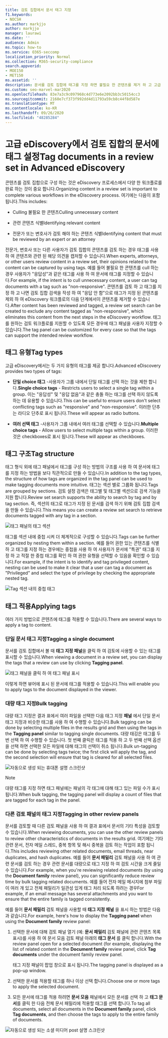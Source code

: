 ```yaml
---
title: 검토 집합에서 문서 태그 지정
f1.keywords:
- NOCSH
ms.author: markjjo
author: markjjo
manager: laurawi
ms.date: ''
audience: Admin
ms.topic: how-to
ms.service: O365-seccomp
localization_priority: Normal
ms.collection: M365-security-compliance
search.appverid:
- MOE150
- MET150
ms.assetid: ''
description: 문서를 검토 집합에 태그를 지정 하면 불필요 한 콘텐츠를 제거 하 고 고급 eDiscovery 사례에서 관련 콘텐츠를 식별할 수 있습니다.
ms.custom: seo-marvel-mar2020
ms.openlocfilehash: 83e7a3c9c097968c4d773e6e2092bb3c50154cc3
ms.sourcegitcommit: 2160e7cf373f992dd4d11793a59cb8c44f8d587e
ms.translationtype: MT
ms.contentlocale: ko-KR
ms.lasthandoff: 09/26/2020
ms.locfileid: "48285284"
---
```

# <a name="tag-documents-in-a-review-set-in-advanced-ediscovery"></a><span data-ttu-id="ed926-103">고급 eDiscovery에서 검토 집합의 문서에 태그 설정</span><span class="sxs-lookup"><span data-stu-id="ed926-103">Tag documents in a review set in Advanced eDiscovery</span></span>

<span data-ttu-id="ed926-104">콘텐츠를 검토 집합으로 구성 하는 것은 eDiscovery 프로세스에서 다양 한 워크플로를 완료 하는 것이 중요 합니다.</span><span class="sxs-lookup"><span data-stu-id="ed926-104">Organizing content in a review set is important to complete various workflows in the eDiscovery process.</span></span> <span data-ttu-id="ed926-105">여기에는 다음이 포함됩니다.</span><span class="sxs-lookup"><span data-stu-id="ed926-105">This includes:</span></span>

- <span data-ttu-id="ed926-106">Culling 불필요 한 콘텐츠</span><span class="sxs-lookup"><span data-stu-id="ed926-106">Culling unnecessary content</span></span>

- <span data-ttu-id="ed926-107">관련 콘텐츠 식별</span><span class="sxs-lookup"><span data-stu-id="ed926-107">Identifying relevant content</span></span>
 
- <span data-ttu-id="ed926-108">전문가 또는 변호사가 검토 해야 하는 콘텐츠 식별</span><span class="sxs-lookup"><span data-stu-id="ed926-108">Identifying content that must be reviewed by an expert or an attorney</span></span>

<span data-ttu-id="ed926-109">전문가, 변호사 또는 다른 사용자가 검토 집합의 콘텐츠를 검토 하는 경우 태그를 사용 하 여 콘텐츠와 관련 된 해당 의견을 캡처할 수 있습니다.</span><span class="sxs-lookup"><span data-stu-id="ed926-109">When experts, attorneys, or other users review content in a review set, their opinions related to the content can be captured by using tags.</span></span> <span data-ttu-id="ed926-110">예를 들어 불필요 한 콘텐츠를 cull 하는 경우 사용자가 "응답성"과 같은 태그를 사용 하 여 문서에 태그를 지정할 수 있습니다.</span><span class="sxs-lookup"><span data-stu-id="ed926-110">For example, if the intent is to cull unnecessary content, a user can tag documents with a tag such as "non-responsive".</span></span> <span data-ttu-id="ed926-111">콘텐츠를 검토 하 고 태그를 지정 하 고 나면 검토 집합 검색을 작성 하 여 "응답 안 함"으로 태그가 지정 된 콘텐츠를 제외 하 여 eDiscovery 워크플로의 다음 단계에서이 콘텐츠를 제거할 수 있습니다.</span><span class="sxs-lookup"><span data-stu-id="ed926-111">After content has been reviewed and tagged, a review set search can be created to exclude any content tagged as "non-responsive", which eliminates this content from the next steps in the eDiscovery workflow.</span></span> <span data-ttu-id="ed926-112">태그를 원하는 검토 워크플로를 지원할 수 있도록 모든 경우에 태그 패널을 사용자 지정할 수 있습니다.</span><span class="sxs-lookup"><span data-stu-id="ed926-112">The tag panel can be customized for every case so that the tags can support the intended review workflow.</span></span>

## <a name="tag-types"></a><span data-ttu-id="ed926-113">태그 유형</span><span class="sxs-lookup"><span data-stu-id="ed926-113">Tag types</span></span>

<span data-ttu-id="ed926-114">고급 eDiscovery에서는 두 가지 유형의 태그를 제공 합니다.</span><span class="sxs-lookup"><span data-stu-id="ed926-114">Advanced eDiscovery provides two types of tags:</span></span>

- <span data-ttu-id="ed926-115">**단일 choice 태그** -사용자가 그룹 내에서 단일 태그를 선택 하는 것을 제한 합니다.</span><span class="sxs-lookup"><span data-stu-id="ed926-115">**Single choice tags** - Restricts users to select a single tag within a group.</span></span> <span data-ttu-id="ed926-116">이는 "응답성" 및 "응답 없음"과 같은 충돌 하는 태그를 선택 하지 않도록 하는 데 유용할 수 있습니다.</span><span class="sxs-lookup"><span data-stu-id="ed926-116">This can be useful to ensure users don't select conflicting tags such as "responsive" and "non-responsive".</span></span> <span data-ttu-id="ed926-117">이러한 단추는 라디오 단추로 표시 됩니다.</span><span class="sxs-lookup"><span data-stu-id="ed926-117">These will appear as radio buttons.</span></span>

- <span data-ttu-id="ed926-118">**여러 선택 태그** -사용자가 그룹 내에서 여러 태그를 선택할 수 있습니다.</span><span class="sxs-lookup"><span data-stu-id="ed926-118">**Multiple choice tags** - Allow users to select multiple tags within a group.</span></span> <span data-ttu-id="ed926-119">이러한 것은 checkboxes로 표시 됩니다.</span><span class="sxs-lookup"><span data-stu-id="ed926-119">These will appear as checkboxes.</span></span>

## <a name="tag-structure"></a><span data-ttu-id="ed926-120">태그 구조</span><span class="sxs-lookup"><span data-stu-id="ed926-120">Tag structure</span></span>

<span data-ttu-id="ed926-121">태그 형식 외에 태그 패널에서 태그를 구성 하는 방법의 구조를 사용 하 여 문서에 태그를 지정 하는 방법을 보다 직관적으로 만들 수 있습니다.</span><span class="sxs-lookup"><span data-stu-id="ed926-121">In addition to the tag types, the structure of how tags are organized in the tag panel can be used to make tagging documents more intuitive.</span></span> <span data-ttu-id="ed926-122">태그는 섹션 별로 그룹화 됩니다.</span><span class="sxs-lookup"><span data-stu-id="ed926-122">Tags are grouped by sections.</span></span> <span data-ttu-id="ed926-123">검토 설정 검색은 태그별 및 태그별 섹션으로 검색 기능을 지원 합니다.</span><span class="sxs-lookup"><span data-stu-id="ed926-123">Review set search supports the ability to search by tag and by tag section.</span></span> <span data-ttu-id="ed926-124">즉, 섹션의 태그로 태그가 지정 된 문서를 검색 하기 위해 검토 집합 검색을 만들 수 있습니다.</span><span class="sxs-lookup"><span data-stu-id="ed926-124">This means you can create a review set search to retrieve documents tagged with any tag in a section.</span></span>

![태그 패널의 태그 섹션](../media/Tagtypes.png)

<span data-ttu-id="ed926-126">태그를 섹션 내에 중첩 시켜 더 체계적으로 구성할 수 있습니다.</span><span class="sxs-lookup"><span data-stu-id="ed926-126">Tags can be further organized by nesting them within a section.</span></span> <span data-ttu-id="ed926-127">예를 들어 권한 있는 콘텐츠를 식별 하 고 태그를 지정 하는 경우에는 중첩을 사용 하 여 사용자가 문서에 "특권" 태그를 지정 하 고 적절 한 중첩 태그를 확인 하 여 권한 유형을 선택할 수 있음을 확인할 수 있습니다.</span><span class="sxs-lookup"><span data-stu-id="ed926-127">For example, if the intent is to identify and tag privileged content, nesting can be used to make it clear that a user can tag a document as "Privileged" and select the type of privilege by checking the appropriate nested tag.</span></span>

![Tag 섹션 내의 중첩 태그](../media/Nestingtags.png)

## <a name="applying-tags"></a><span data-ttu-id="ed926-129">태그 적용</span><span class="sxs-lookup"><span data-stu-id="ed926-129">Applying tags</span></span>

<span data-ttu-id="ed926-130">여러 가지 방법으로 콘텐츠에 태그를 적용할 수 있습니다.</span><span class="sxs-lookup"><span data-stu-id="ed926-130">There are several ways to apply a tag to content.</span></span>

### <a name="tagging-a-single-document"></a><span data-ttu-id="ed926-131">단일 문서 태그 지정</span><span class="sxs-lookup"><span data-stu-id="ed926-131">Tagging a single document</span></span>

<span data-ttu-id="ed926-132">문서를 검토 집합에서 볼 때 **태그 지정 패널**을 클릭 하 여 검토에 사용할 수 있는 태그를 표시할 수 있습니다.</span><span class="sxs-lookup"><span data-stu-id="ed926-132">When viewing a document in a review set, you can display the tags that a review can use by clicking **Tagging panel**.</span></span>

![태그 패널을 클릭 하 여 태그 패널 표시](../media/Singledoctag.png)

<span data-ttu-id="ed926-134">이렇게 하면 뷰어에 표시 된 문서에 태그를 적용할 수 있습니다.</span><span class="sxs-lookup"><span data-stu-id="ed926-134">This will enable you to apply tags to the document displayed in the viewer.</span></span>

### <a name="bulk-tagging"></a><span data-ttu-id="ed926-135">대량 태그 지정</span><span class="sxs-lookup"><span data-stu-id="ed926-135">Bulk tagging</span></span>

<span data-ttu-id="ed926-136">대량 태그 지정은 결과 표에서 여러 파일을 선택한 다음 태그 지정 **패널** 에서 단일 문서 태그 지정과 비슷한 태그를 사용 하 여 수행할 수 있습니다.</span><span class="sxs-lookup"><span data-stu-id="ed926-136">Bulk tagging can be done by selecting multiple files in the results grid and then using the tags in the **Tagging panel** similar to tagging single documents.</span></span> <span data-ttu-id="ed926-137">대량 태깅은 태그를 두 번 선택 하 여 수행할 수 있습니다. 첫 번째 클릭은 태그를 적용 하 고 두 번째 선택 옵션을 선택 하면 선택한 모든 파일에 대해 태그의 선택이 취소 됩니다.</span><span class="sxs-lookup"><span data-stu-id="ed926-137">Bulk un-tagging can be done by selecting tags twice; the first click will apply the tag, and the second selection will ensure that tag is cleared for all selected files.</span></span>

![자동으로 생성 되는 휴대폰 설명 스크린샷](../media/Bulktag.png)

> [!NOTE]
> <span data-ttu-id="ed926-139">대량 태그를 지정 하면 태그 패널에는 패널의 각 태그에 대해 태그 있는 파일 수가 표시 됩니다.</span><span class="sxs-lookup"><span data-stu-id="ed926-139">When bulk tagging, the tagging panel will display a count of files that are tagged for each tag in the panel.</span></span>

### <a name="tagging-in-other-review-panels"></a><span data-ttu-id="ed926-140">다른 검토 패널의 태그 지정</span><span class="sxs-lookup"><span data-stu-id="ed926-140">Tagging in other review panels</span></span>

<span data-ttu-id="ed926-141">문서를 검토할 때 다른 검토 패널을 사용 하 여 결과 표에서 문서의 기타 특성을 검토할 수 있습니다.</span><span class="sxs-lookup"><span data-stu-id="ed926-141">When reviewing documents, you can use the other review panels to review other characteristics of documents in the results grid.</span></span> <span data-ttu-id="ed926-142">여기에는 기타 관련 문서, 전자 메일 스레드, 중복 항목 및 해시 중복을 검토 하는 작업이 포함 됩니다.</span><span class="sxs-lookup"><span data-stu-id="ed926-142">This includes reviewing other related documents, email threads, near duplicates, and hash duplicates.</span></span> <span data-ttu-id="ed926-143">예를 들어 **문서 패밀리** 검토 패널을 사용 하 여 관련 문서를 검토 하는 경우 관련 문서를 대량으로 태그 지정 하 여 검토 시간을 크게 줄일 수 있습니다.</span><span class="sxs-lookup"><span data-stu-id="ed926-143">For example, when you're reviewing related documents (by using the **Document family** review panel), you can significantly reduce review time by bulk tagging related documents.</span></span> <span data-ttu-id="ed926-144">예를 들어 전자 메일 메시지에 첨부 파일이 여러 개 있고 전체 패밀리가 일관성 있게 태그 처리 되도록 하려는 경우</span><span class="sxs-lookup"><span data-stu-id="ed926-144">For example, if an email message has several attachments and you want to ensure that the entire family is tagged consistently.</span></span>

<span data-ttu-id="ed926-145">예를 들어 **문서 패밀리** 검토 패널을 사용할 때 **태그 지정 패널** 을 표시 하는 방법은 다음과 같습니다.</span><span class="sxs-lookup"><span data-stu-id="ed926-145">For example, here's how to display the **Tagging panel** when using the **Document family** review panel:</span></span>

1. <span data-ttu-id="ed926-146">선택한 문서에 대해 검토 패널 열기 (예: **문서 패밀리** 검토 패널에 관련 콘텐츠 목록 표시)를 사용 하 여 문서 모음 검토 패널 아래의 **태그 문서** 를 클릭 합니다.</span><span class="sxs-lookup"><span data-stu-id="ed926-146">With the review panel open for a selected document (for example, displaying the list of related content in the **Document family** review panel, click **Tag documents** under the document family review panel.</span></span>

   <span data-ttu-id="ed926-147">태그 지정 패널이 팝업 창으로 표시 됩니다.</span><span class="sxs-lookup"><span data-stu-id="ed926-147">The tagging panel is displayed as a pop-up window.</span></span>

2. <span data-ttu-id="ed926-148">선택한 문서를 적용할 태그를 하나 이상 선택 합니다.</span><span class="sxs-lookup"><span data-stu-id="ed926-148">Choose one or more tags to apply the selected document.</span></span> 

3. <span data-ttu-id="ed926-149">모든 문서에 태그를 적용 하려면 **문서 모음** 패널에서 모든 문서를 선택 하 고 **태그 문서**를 클릭 한 다음 전체 문서 패밀리에 적용할 태그를 선택 합니다.</span><span class="sxs-lookup"><span data-stu-id="ed926-149">To tag all documents, select all documents in the **Document family** panel, click **Tag documents**, and then choose the tags to apply to the entire family of documents.</span></span>

![자동으로 생성 되는 소셜 미디어 post 설명 스크린샷](../media/Relatedtag.png)
